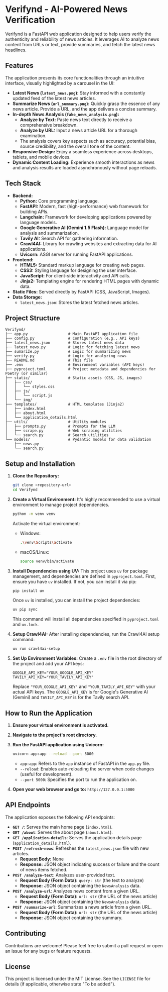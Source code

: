 # Verifynd - AI-Powered News Verification

Verifynd is a FastAPI web application designed to help users verify the authenticity and reliability of news articles. It leverages AI to analyze news content from URLs or text, provide summaries, and fetch the latest news headlines.

## Features

The application presents its core functionalities through an intuitive interface, visually highlighted by a carousel in the UI:

-   **Latest News (`latest_news.png`):** Stay informed with a constantly updated feed of the latest news articles.
-   **Summarize News (`url_summary.png`):** Quickly grasp the essence of any news article. Provide a URL, and the app delivers a concise summary.
-   **In-depth News Analysis (`fake_news_analysis.png`):**
    -   **Analyze by Text:** Paste news text directly to receive a comprehensive breakdown.
    -   **Analyze by URL:** Input a news article URL for a thorough examination.
    -   The analysis covers key aspects such as accuracy, potential bias, source credibility, and the overall tone of the content.
-   **Responsive Design:** Enjoy a seamless experience across desktops, tablets, and mobile devices.
-   **Dynamic Content Loading:** Experience smooth interactions as news and analysis results are loaded asynchronously without page reloads.

## Tech Stack

- **Backend:**
    - **Python:** Core programming language.
    - **FastAPI:** Modern, fast (high-performance) web framework for building APIs.
    - **Langchain:** Framework for developing applications powered by language models.
    - **Google Generative AI (Gemini 1.5 Flash):** Language model for analysis and summarization.
    - **Tavily AI:** Search API for gathering information.
    - **Crawl4AI:** Library for crawling websites and extracting data for AI applications.
    - **Uvicorn:** ASGI server for running FastAPI applications.
- **Frontend:**
    - **HTML5:** Standard markup language for creating web pages.
    - **CSS3:** Styling language for designing the user interface.
    - **JavaScript:** For client-side interactivity and API calls.
    - **Jinja2:** Templating engine for rendering HTML pages with dynamic data.
- **Static Files:** Served directly by FastAPI (CSS, JavaScript, Images).
- **Data Storage:**
    - `latest_news.json`: Stores the latest fetched news articles.

## Project Structure

```
Verifynd/
├── app.py                  # Main FastAPI application file
├── config.py               # Configuration (e.g., API keys)
├── latest_news.json        # Stores latest news data
├── latest_news.py          # Logic for fetching latest news
├── sumarize.py             # Logic for summarizing news
├── verify.py               # Logic for analyzing news
├── README.md               # This file
├── .env                    # Environment variables (API keys)
├── pyproject.toml          # Project metadata and dependencies for Poetry (or similar)
├── static/                 # Static assets (CSS, JS, images)
│   ├── css/
│   │   └── styles.css
│   ├── js/
│   │   └── script.js
│   └── img/
├── templates/              # HTML templates (Jinja2)
│   ├── index.html
│   ├── about.html
│   └── application_details.html
├── utils/                  # Utility modules
│   ├── prompts.py          # Prompts for the LLM
│   ├── scrape.py           # Web scraping utilities
│   └── search.py           # Search utilities
└── models/                 # Pydantic models for data validation
    ├── news.py
    └── search.py
```

## Setup and Installation

1.  **Clone the Repository:**
    ```bash
    git clone <repository-url>
    cd Verifynd
    ```

2.  **Create a Virtual Environment:**
    It's highly recommended to use a virtual environment to manage project dependencies.
    ```bash
    python -m venv venv
    ```
    Activate the virtual environment:
    -   Windows:
        ```bash
        .\venv\Scripts\activate
        ```
    -   macOS/Linux:
        ```bash
        source venv/bin/activate
        ```

3.  **Install Dependencies using UV:**
    This project uses `uv` for package management, and dependencies are defined in `pyproject.toml`.
    First, ensure you have `uv` installed. If not, you can install it via pip:
    ```bash
    pip install uv
    ```
    Once `uv` is installed, you can install the project dependencies:
    ```bash
    uv pip sync
    ```
    This command will install all dependencies specified in `pyproject.toml` and `uv.lock`.

4.  **Setup Crawl4AI:**
    After installing dependencies, run the Crawl4AI setup command:
    ```bash
    uv run crawl4ai-setup
    ```

5.  **Set Up Environment Variables:**
    Create a `.env` file in the root directory of the project and add your API keys:
    ```env
    GOOGLE_API_KEY="YOUR_GOOGLE_API_KEY"
    TAVILY_API_KEY="YOUR_TAVILY_API_KEY"
    ```
    Replace `"YOUR_GOOGLE_API_KEY"` and `"YOUR_TAVILY_API_KEY"` with your actual API keys. The `GOOGLE_API_KEY` is for Google's Generative AI (Gemini) and `TAVILY_API_KEY` is for the Tavily search API.

## How to Run the Application

1.  **Ensure your virtual environment is activated.**
2.  **Navigate to the project's root directory.**
3.  **Run the FastAPI application using Uvicorn:**
    ```bash
    uvicorn app:app --reload --port 5000
    ```
    -   `app:app`: Refers to the `app` instance of FastAPI in the `app.py` file.
    -   `--reload`: Enables auto-reloading the server when code changes (useful for development).
    -   `--port 5000`: Specifies the port to run the application on.

4.  **Open your web browser and go to:** `http://127.0.0.1:5000`

## API Endpoints

The application exposes the following API endpoints:

-   **`GET /`**: Serves the main home page (`index.html`).
-   **`GET /about`**: Serves the about page (`about.html`).
-   **`GET /application-details`**: Serves the application details page (`application_details.html`).
-   **`POST /refresh-news`**: Refreshes the `latest_news.json` file with new articles.
    -   **Request Body:** None
    -   **Response:** JSON object indicating success or failure and the count of news items fetched.
-   **`POST /analyze-text`**: Analyzes user-provided text.
    -   **Request Body (Form Data):** `query: str` (the text to analyze)
    -   **Response:** JSON object containing the `NewsAnalysis` data.
-   **`POST /analyze-url`**: Analyzes news content from a given URL.
    -   **Request Body (Form Data):** `url: str` (the URL of the news article)
    -   **Response:** JSON object containing the `NewsAnalysis` data.
-   **`POST /summarize-url`**: Summarizes a news article from a given URL.
    -   **Request Body (Form Data):** `url: str` (the URL of the news article)
    -   **Response:** JSON object containing the summary.

## Contributing

Contributions are welcome! Please feel free to submit a pull request or open an issue for any bugs or feature requests.

## License

This project is licensed under the MIT License. See the `LICENSE` file for details (if applicable, otherwise state "To be added").
